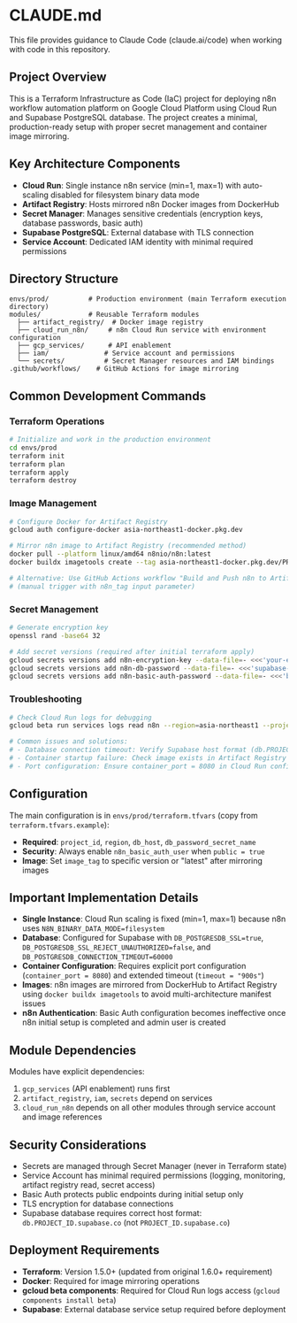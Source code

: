# CLAUDE.md

This file provides guidance to Claude Code (claude.ai/code) when working with code in this repository.

## Project Overview

This is a Terraform Infrastructure as Code (IaC) project for deploying n8n workflow automation platform on Google Cloud Platform using Cloud Run and Supabase PostgreSQL database. The project creates a minimal, production-ready setup with proper secret management and container image mirroring.

## Key Architecture Components

- **Cloud Run**: Single instance n8n service (min=1, max=1) with auto-scaling disabled for filesystem binary data mode
- **Artifact Registry**: Hosts mirrored n8n Docker images from DockerHub
- **Secret Manager**: Manages sensitive credentials (encryption keys, database passwords, basic auth)
- **Supabase PostgreSQL**: External database with TLS connection
- **Service Account**: Dedicated IAM identity with minimal required permissions

## Directory Structure

```
envs/prod/          # Production environment (main Terraform execution directory)
modules/            # Reusable Terraform modules
  ├── artifact_registry/  # Docker image registry
  ├── cloud_run_n8n/     # n8n Cloud Run service with environment configuration
  ├── gcp_services/      # API enablement
  ├── iam/              # Service account and permissions
  └── secrets/          # Secret Manager resources and IAM bindings
.github/workflows/    # GitHub Actions for image mirroring
```

## Common Development Commands

### Terraform Operations
```bash
# Initialize and work in the production environment
cd envs/prod
terraform init
terraform plan
terraform apply
terraform destroy
```

### Image Management
```bash
# Configure Docker for Artifact Registry
gcloud auth configure-docker asia-northeast1-docker.pkg.dev

# Mirror n8n image to Artifact Registry (recommended method)
docker pull --platform linux/amd64 n8nio/n8n:latest
docker buildx imagetools create --tag asia-northeast1-docker.pkg.dev/PROJECT_ID/n8n/n8n:latest docker.io/n8nio/n8n:latest@sha256:SPECIFIC_DIGEST

# Alternative: Use GitHub Actions workflow "Build and Push n8n to Artifact Registry"
# (manual trigger with n8n_tag input parameter)
```

### Secret Management
```bash
# Generate encryption key
openssl rand -base64 32

# Add secret versions (required after initial terraform apply)
gcloud secrets versions add n8n-encryption-key --data-file=- <<<'your-encryption-key'
gcloud secrets versions add n8n-db-password --data-file=- <<<'supabase-password'
gcloud secrets versions add n8n-basic-auth-password --data-file=- <<<'basic-auth-password'
```

### Troubleshooting
```bash
# Check Cloud Run logs for debugging
gcloud beta run services logs read n8n --region=asia-northeast1 --project=PROJECT_ID --limit=50

# Common issues and solutions:
# - Database connection timeout: Verify Supabase host format (db.PROJECT_ID.supabase.co)
# - Container startup failure: Check image exists in Artifact Registry
# - Port configuration: Ensure container_port = 8080 in Cloud Run config
```

## Configuration

The main configuration is in `envs/prod/terraform.tfvars` (copy from `terraform.tfvars.example`):

- **Required**: `project_id`, `region`, `db_host`, `db_password_secret_name`
- **Security**: Always enable `n8n_basic_auth_user` when `public = true`
- **Image**: Set `image_tag` to specific version or "latest" after mirroring images

## Important Implementation Details

- **Single Instance**: Cloud Run scaling is fixed (min=1, max=1) because n8n uses `N8N_BINARY_DATA_MODE=filesystem`
- **Database**: Configured for Supabase with `DB_POSTGRESDB_SSL=true`, `DB_POSTGRESDB_SSL_REJECT_UNAUTHORIZED=false`, and `DB_POSTGRESDB_CONNECTION_TIMEOUT=60000`
- **Container Configuration**: Requires explicit port configuration (`container_port = 8080`) and extended timeout (`timeout = "900s"`)
- **Images**: n8n images are mirrored from DockerHub to Artifact Registry using `docker buildx imagetools` to avoid multi-architecture manifest issues
- **n8n Authentication**: Basic Auth configuration becomes ineffective once n8n initial setup is completed and admin user is created

## Module Dependencies

Modules have explicit dependencies:
1. `gcp_services` (API enablement) runs first
2. `artifact_registry`, `iam`, `secrets` depend on services
3. `cloud_run_n8n` depends on all other modules through service account and image references

## Security Considerations

- Secrets are managed through Secret Manager (never in Terraform state)
- Service Account has minimal required permissions (logging, monitoring, artifact registry read, secret access)
- Basic Auth protects public endpoints during initial setup only
- TLS encryption for database connections
- Supabase database requires correct host format: `db.PROJECT_ID.supabase.co` (not `PROJECT_ID.supabase.co`)

## Deployment Requirements

- **Terraform**: Version 1.5.0+ (updated from original 1.6.0+ requirement)
- **Docker**: Required for image mirroring operations
- **gcloud beta components**: Required for Cloud Run logs access (`gcloud components install beta`)
- **Supabase**: External database service setup required before deployment